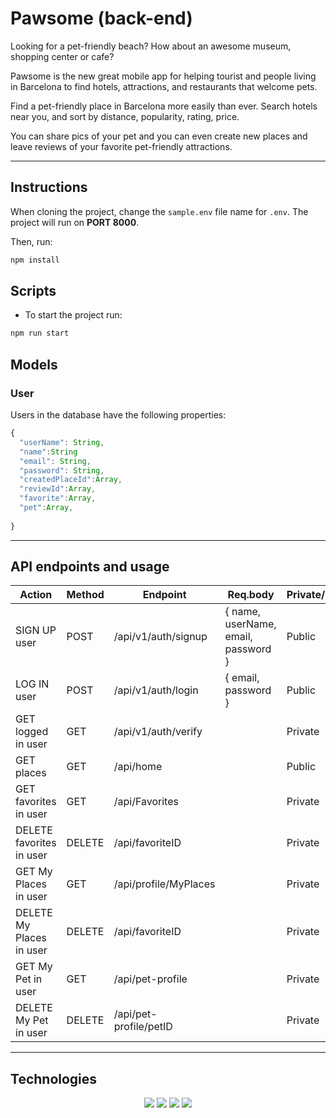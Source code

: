 # Pawsome (back-end)

Looking for a pet-friendly beach? How about an awesome museum, shopping center or cafe?

Pawsome is the new great mobile app for helping tourist and people living in Barcelona to find hotels, attractions, and restaurants that welcome pets. 

Find a pet-friendly place in Barcelona more easily than ever. Search hotels near you, and sort by distance, popularity, rating, price.

You can share pics of your pet and you can even create new places and leave reviews of your favorite pet-friendly attractions.

---

## Instructions

When cloning the project, change the <code>sample.env</code> file name for <code>.env</code>. The project will run on **PORT 8000**.

Then, run:
```bash
npm install
```
## Scripts

- To start the project run:
```bash
npm run start
```

## Models

### User

Users in the database have the following properties:

```js
{
  "userName": String,
  "name":String
  "email": String,
  "password": String,
  "createdPlaceId":Array,
  "reviewId":Array,
  "favorite":Array,
  "pet":Array,
  
}
```

---

## API endpoints and usage 

| Action           | Method    | Endpoint             | Req.body                        | Private/Public |
|------------------|-----------|----------------------|---------------------------------|-----------------|
| SIGN UP user     | POST      | /api/v1/auth/signup  | { name, userName, email, password }   |    Public |                 
| LOG IN user      | POST      | /api/v1/auth/login   | { email, password }             |    Public |                  
| GET logged in user   | GET     | /api/v1/auth/verify    |   | Private |
| GET places   | GET    | /api/home   |   | Public |
| GET favorites in user   | GET     | /api/Favorites  |   | Private |
| DELETE favorites in user   | DELETE    | /api/favoriteID   |   | Private |
| GET My Places in user   | GET     | /api/profile/MyPlaces  |   | Private |
| DELETE My Places  in user   | DELETE    | /api/favoriteID   |   | Private|
| GET My Pet in user   | GET     | /api/pet-profile  |   | Private |
| DELETE My Pet  in user   | DELETE    | /api/pet-profile/petID |   | Private|
---

## Technologies

<p align="center">

<img src="https://img.shields.io/badge/-javascript-F7DF1E?&style=for-the-badge&logo=javascript&logoColor=black" />
<img src="https://img.shields.io/badge/-ReactJS-grey?&style=for-the-badge&logo=react&logoColor=61DAFB" />
<img src="https://img.shields.io/badge/HTML5-E34F26?style=for-the-badge&logo=html5&logoColor=white" />
<img src="https://img.shields.io/badge/-css3-1572B6?&style=for-the-badge&logo=css3&logoColor=white" />

</p>
